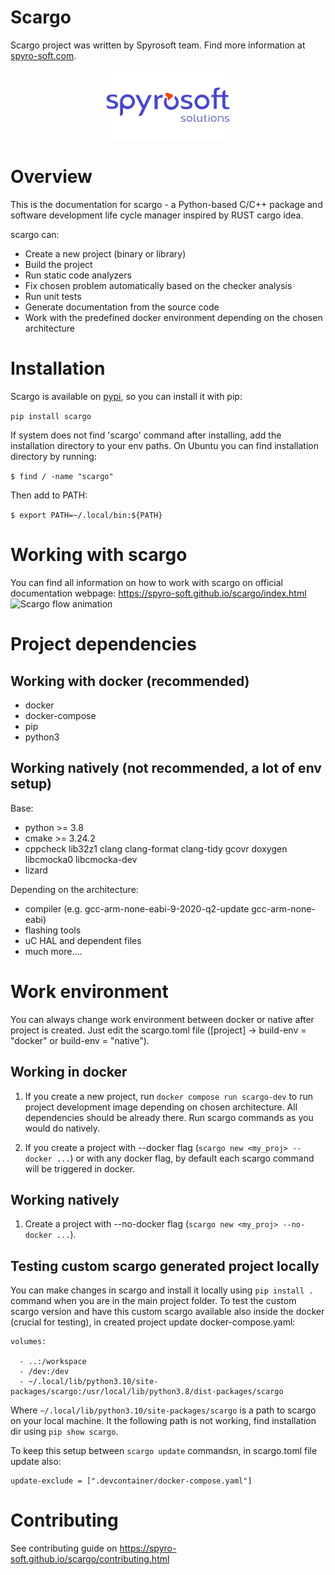 # Scargo
Scargo project was written by Spyrosoft team. Find more information at [spyro-soft.com](https://spyro-soft.com/career).
<p align="center">
    <img src="https://raw.githubusercontent.com/Spyro-Soft/scargo/develop/docs/source/_static/spyrosoft_solutions_logo_color.png" alt="drawing" width="200"/>
</p>

# Overview
This is the documentation for scargo - a Python-based C/C++ package and software development life cycle manager inspired by RUST cargo idea.

scargo can:

- Create a new project (binary or library)
- Build the project
- Run static code analyzers
- Fix chosen problem automatically based on the checker analysis
- Run unit tests
- Generate documentation from the source code
- Work with the predefined docker environment depending on the chosen architecture

# Installation
Scargo is available on [pypi](https://pypi.org/project/scargo/), so you can install it with pip:

```pip install scargo```

If system does not find 'scargo' command after installing, add the installation directory to your env paths. On Ubuntu you can find installation directory by running:

```$ find / -name "scargo"```

Then add to  PATH:

```$ export PATH=~/.local/bin:${PATH}```

# Working with scargo
You can find all information on how to work with scargo on official documentation webpage: https://spyro-soft.github.io/scargo/index.html
![Scargo flow animation](https://raw.githubusercontent.com/Spyro-Soft/scargo/develop/docs/source/_static/scargo_flow_docker.svg)

# Project dependencies
## Working with docker (recommended)
- docker
- docker-compose
- pip
- python3

## Working natively (not recommended, a lot of env setup)
Base:

- python >= 3.8
- cmake >= 3.24.2
- cppcheck lib32z1 clang clang-format clang-tidy gcovr doxygen libcmocka0 libcmocka-dev
- lizard

Depending on the architecture:

- compiler (e.g. gcc-arm-none-eabi-9-2020-q2-update gcc-arm-none-eabi)
- flashing tools
- uC HAL and dependent files
- much more....

# Work environment
You can always change work environment between docker or native after project is created.
Just edit the scargo.toml file ([project] -> build-env = "docker" or build-env = "native").

## Working in docker
1) If you create a new project, run `docker compose run scargo-dev` to run project development image depending on chosen architecture. All dependencies should be already there.
Run scargo commands as you would do natively.

2) If you create a project with --docker flag (`scargo new <my_proj> --docker ...`) or with any docker flag, by default each scargo command will be triggered in docker.

## Working natively
1) Create a project with --no-docker flag (`scargo new <my_proj> --no-docker ...`).

## Testing custom scargo generated project locally
You can make changes in scargo and install it locally using ```pip install .``` command when you are in the main project folder.
To test the custom scargo version and have this custom scargo available also inside the docker (crucial for testing), in created project update  docker-compose.yaml:

    volumes:

      - ..:/workspace
      - /dev:/dev
      - ~/.local/lib/python3.10/site-packages/scargo:/usr/local/lib/python3.8/dist-packages/scargo

Where ```~/.local/lib/python3.10/site-packages/scargo``` is a path to scargo on your local machine. It the following path is not working, find installation dir using ```pip show scargo```.

To keep this setup between ```scargo update``` commandsn, in scargo.toml file update also:

    update-exclude = [".devcontainer/docker-compose.yaml"]
# Contributing

See contributing guide on https://spyro-soft.github.io/scargo/contributing.html
